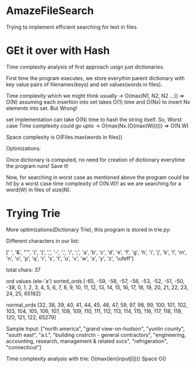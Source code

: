 # AmazeFileSearch
Trying to implement efficient searching for text in files.

# GEt it over with Hash
Time complexity analysis of first approach usign just dictionaries.

First time the program executes, we store everythin parent dictionary with key value pairs of filenames(keys) and set values(words in files).

Time complexity which we might think usually -> O(max(N1, N2, N2 ...)) => O(N) assuming each insertion into set takes O(1) time and O(Nx) to insert Nx elements into set. But Wrong!

set implementation can take O(N) time to hash the string itself. So, Worst case Time complexity could go upto -> O(max(Nx.(O(max(Wi))))) => O(N.W)

Space complexity is O(Files.max(words in files))

Optimizations:

Once dictionary is computed, no need for creation of dictionary everytime the program runs! Save it!

Now, for searching in worst case as mentioned above the program could be hit by a worst case time complexity of O(N.W)! as we are searching for a word(W) in files of size(N).

# Trying Trie
More optimizations(Dictionary Trie), this program is stored in trie.py:

Different characters in our list:

[' ', '&', "'", '(', ')', ',', '-', '.', '/', ';', 'a', 'b', 'c', 'd', 'e', 'f', 'g', 'h', 'i', 'j', 'k', 'l', 'm', 'n', 'o', 'p', 'q', 'r', 's', 't', 'u', 'v', 'w', 'x', 'y', 'z', '\ufeff']

total chars: 37

ord values (ele-'a')
sorted_ords
[-65, -59, -58, -57, -56, -53, -52, -51, -50, -38, 0, 1, 2, 3, 4, 5, 6, 7, 8, 9, 10, 11, 12, 13, 14, 15, 16, 17, 18, 19, 20, 21, 22, 23, 24, 25, 65182]

normal_ords
[32, 38, 39, 40, 41, 44, 45, 46, 47, 59, 97, 98, 99, 100, 101, 102, 103, 104, 105, 106, 107, 108, 109, 110, 111, 112, 113, 114, 115, 116, 117, 118, 119, 120, 121, 122, 65279]

Sample Input:
["north america", "grand view-on-hudson", "yunlin county", "south east", "a.t.", "building cnstrctn - general contractors", "engineering, accounting, research, management & related svcs", "refrigeration", "connecticut"]


Time complexity analysis with trie:
O(max(len(input[i])))
Space O()
